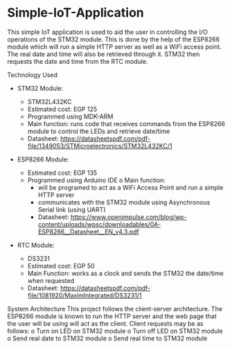 # Simple-IoT-Application
This simple IoT application is used to aid the user in controlling the I/O operations of the STM32 module. This is done by the help of the ESP8266 module which will run a simple HTTP server as well as a WiFi access point. The real date and time will also be retrieved through it. STM32 then requests the date and time from the RTC module.

Technology Used
  - STM32 Module:
    - STM32L432KC
    - Estimated cost: EGP 125
    - Programmed using MDK-ARM
    - Main function: runs code that receives commands from the ESP8266 module to control the LEDs and retrieve date/time
    - Datasheet: https://datasheetspdf.com/pdf-file/1349053/STMicroelectronics/STM32L432KC/1
  
  - ESP8266 Module:
    - Estimated cost: EGP 135
    - Programmed using Arduino IDE o Main function:
      - will be programed to act as a WiFi Access Point and run a simple HTTP server
      - communicates with the STM32 module using Asynchronous Serial link (using UART)
      - Datasheet: https://www.openimpulse.com/blog/wp-content/uploads/wpsc/downloadables/0A-ESP8266__Datasheet__EN_v4.3.pdf
  
  - RTC Module:
    - DS3231
    - Estimated cost: EGP 50
    - Main Function: works as a clock and sends the STM32 the date/time when requested
    - Datasheet: https://datasheetspdf.com/pdf-file/1081920/MaximIntegrated/DS3231/1
    
System Architecture
  This project follows the client-server architecture. The ESP8266 module is known to run the HTTP server and the web page that the user will be using will act as the client. Client requests may be as follows:
  o Turn on LED on STM32 module 
  o Turn off LED on STM32 module 
  o Send real date to STM32 module 
  o Send real time to STM32 module
  
